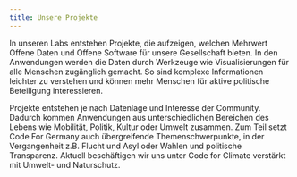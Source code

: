 ```yaml
---
title: Unsere Projekte
---
```


In unseren Labs entstehen Projekte, die aufzeigen, welchen Mehrwert Offene Daten und Offene Software für unsere Gesellschaft bieten. In den Anwendungen werden die Daten durch Werkzeuge wie Visualisierungen für alle Menschen zugänglich gemacht. So sind komplexe Informationen leichter zu verstehen und können mehr Menschen für aktive politische Beteiligung interessieren.

Projekte entstehen je nach Datenlage und Interesse der Community. Dadurch kommen Anwendungen aus unterschiedlichen Bereichen des Lebens wie Mobilität, Politik, Kultur oder Umwelt zusammen. Zum Teil setzt Code For Germany auch übergreifende Themenschwerpunkte, in der Vergangenheit z.B. Flucht und Asyl oder Wahlen und politische Transparenz. Aktuell beschäftigen wir uns unter Code for Climate verstärkt mit Umwelt- und Naturschutz.
